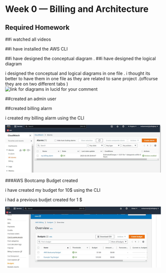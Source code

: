 # Week 0 — Billing and Architecture


## Required Homework 

##i watched all videos 

##i have installed the AWS CLI 

##i have designed the conceptual diagram  . ##i have designed the logical diagram 

 i designed the conceptual and logical diagrams in one file . i thought its better to have them in one file as they are related to sane project .(offcurse they are on two different tabs ) 
 ![link for diagrams in lucid for your comment ](https://lucid.app/lucidchart/48ac2595-552f-4cfe-82d8-1153a94fe615/edit?viewport_loc=-501%2C-117%2C3435%2C1461%2CYJQxwOBcrlb2&invitationId=inv_8df176ea-ca6b-4aaa-843a-7b225b34a270)





##created an admin user 


##created billing alarm 


i created my billing alarm using the CLI 


![proof of alarm created]( assets/proof%20of%20alarm%20created.JPG)


###AWS Bootcamp Budget created


i have created my budget for 10$ using the CLI


i had a previous budjet created for 1 $

![proof of budget created](assets/proof%20of%20Budget%20created.JPG)
###

